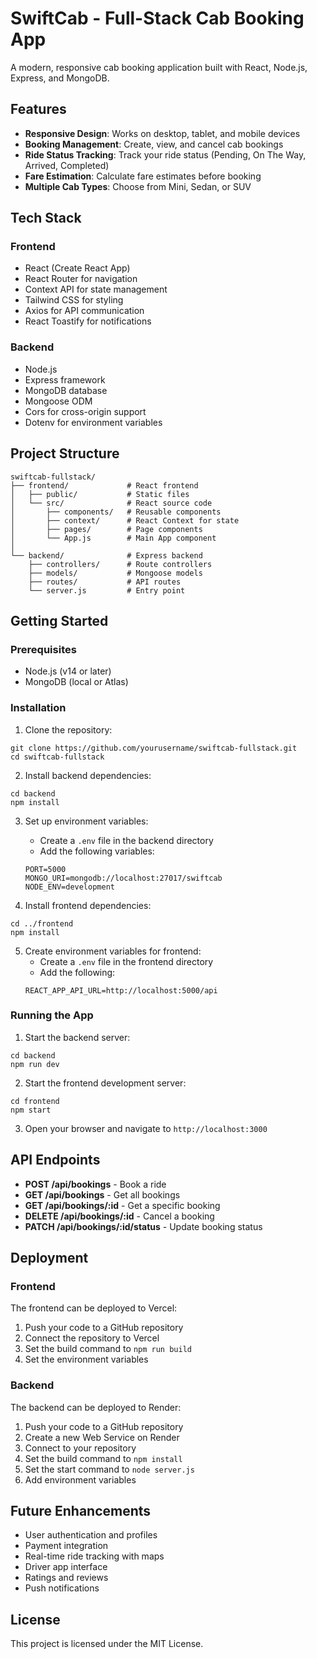 # SwiftCab - Full-Stack Cab Booking App

A modern, responsive cab booking application built with React, Node.js, Express, and MongoDB.

## Features

- **Responsive Design**: Works on desktop, tablet, and mobile devices
- **Booking Management**: Create, view, and cancel cab bookings
- **Ride Status Tracking**: Track your ride status (Pending, On The Way, Arrived, Completed)
- **Fare Estimation**: Calculate fare estimates before booking
- **Multiple Cab Types**: Choose from Mini, Sedan, or SUV

## Tech Stack

### Frontend
- React (Create React App)
- React Router for navigation
- Context API for state management
- Tailwind CSS for styling
- Axios for API communication
- React Toastify for notifications

### Backend
- Node.js
- Express framework
- MongoDB database
- Mongoose ODM
- Cors for cross-origin support
- Dotenv for environment variables

## Project Structure
```
swiftcab-fullstack/
├── frontend/             # React frontend
│   ├── public/           # Static files
│   └── src/              # React source code
│       ├── components/   # Reusable components
│       ├── context/      # React Context for state
│       ├── pages/        # Page components
│       └── App.js        # Main App component
│
└── backend/              # Express backend
    ├── controllers/      # Route controllers
    ├── models/           # Mongoose models
    ├── routes/           # API routes
    └── server.js         # Entry point
```

## Getting Started

### Prerequisites
- Node.js (v14 or later)
- MongoDB (local or Atlas)

### Installation

1. Clone the repository:
```
git clone https://github.com/yourusername/swiftcab-fullstack.git
cd swiftcab-fullstack
```

2. Install backend dependencies:
```
cd backend
npm install
```

3. Set up environment variables:
   - Create a `.env` file in the backend directory
   - Add the following variables:
   ```
   PORT=5000
   MONGO_URI=mongodb://localhost:27017/swiftcab
   NODE_ENV=development
   ```

4. Install frontend dependencies:
```
cd ../frontend
npm install
```

5. Create environment variables for frontend:
   - Create a `.env` file in the frontend directory
   - Add the following:
   ```
   REACT_APP_API_URL=http://localhost:5000/api
   ```

### Running the App

1. Start the backend server:
```
cd backend
npm run dev
```

2. Start the frontend development server:
```
cd frontend
npm start
```

3. Open your browser and navigate to `http://localhost:3000`

## API Endpoints

- **POST /api/bookings** - Book a ride
- **GET /api/bookings** - Get all bookings
- **GET /api/bookings/:id** - Get a specific booking
- **DELETE /api/bookings/:id** - Cancel a booking
- **PATCH /api/bookings/:id/status** - Update booking status

## Deployment

### Frontend
The frontend can be deployed to Vercel:
1. Push your code to a GitHub repository
2. Connect the repository to Vercel
3. Set the build command to `npm run build`
4. Set the environment variables

### Backend
The backend can be deployed to Render:
1. Push your code to a GitHub repository
2. Create a new Web Service on Render
3. Connect to your repository
4. Set the build command to `npm install`
5. Set the start command to `node server.js`
6. Add environment variables

## Future Enhancements

- User authentication and profiles
- Payment integration
- Real-time ride tracking with maps
- Driver app interface
- Ratings and reviews
- Push notifications

## License

This project is licensed under the MIT License. 